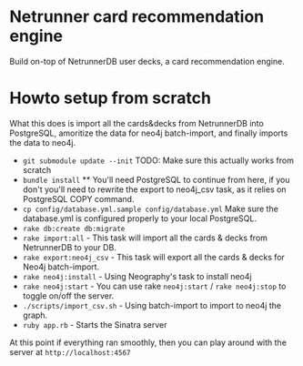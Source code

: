 # Netrunner card recommendation engine

Build on-top of NetrunnerDB user decks, a card recommendation engine.

# Howto setup from scratch

What this does is import all the cards&decks from NetrunnerDB into PostgreSQL,
amoritize the data for neo4j batch-import, and finally imports the data to neo4j.

- `git submodule update --init` TODO: Make sure this actually works from scratch
- `bundle install`
** You'll need PostgreSQL to continue from here, if you don't you'll need to rewrite
the export to neo4j_csv task, as it relies on PostgreSQL COPY command.
- `cp config/database.yml.sample config/database.yml` Make sure the database.yml is configured
properly to your local PostgreSQL.
- `rake db:create db:migrate`
- `rake import:all` - This task will import all the cards & decks from NetrunnerDB to your DB.
- `rake export:neo4j_csv` - This task will export all the cards & decks for Neo4j batch-import.
- `rake neo4j:install` - Using Neography's task to install neo4j
- `rake neo4j:start` - You can use rake `neo4j:start` / `rake neo4j:stop` to toggle on/off the server.
- `./scripts/import_csv.sh` - Using batch-import to import to neo4j the graph.
- `ruby app.rb` - Starts the Sinatra server

At this point if everything ran smoothly, then you can play around with the server
at `http://localhost:4567`
